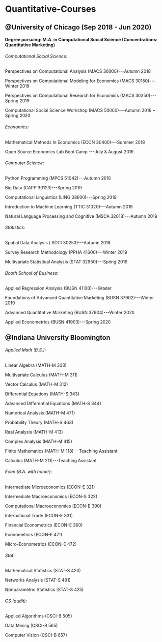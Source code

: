 # Quantitative-Courses

## @University of Chicago (Sep 2018 - Jun 2020)

#### Degree pursuing: M.A. in Computational Social Science (Concentrations: Quantitative Marketing)   
###### Computational Social Science:

Perspectives on Computational Analysis (MACS 30000)---Autumn 2018

Perspectives on Computational Modeling for Economics (MACS 30150)---Winter 2019

Perspectives on Computational Research for Economics  (MACS 30250)---Spring 2019

Computational Social Science Workshop (MACS 50000)---Autumn 2018 ~ Spring 2020


###### Economics:
Mathematical Methods In Economics (ECON 30400)---Summer 2018

Open Source Economics Lab Boot Camp ---July & August 2019

###### Computer Science:

Python Programming (MPCS 51042)---Autumn 2018

Big Data (CAPP 30123)---Spring 2019

Computational Linguistics (LING 38600)---Spring 2019

Introduction to Machine Learning (TTIC 31020)---Autumn 2019

Natural Language Processing and Cognitive (MSCA 32018)---Autumn 2019

###### Statistics:
Spatial Data Analysis ( SOCI 30253)---Autumn 2018

Survey Research Methodology (PPHA 41600)---Winter 2019

Multivariate Statistical Analysis (STAT 32950)---Spring 2019

###### Booth School of Business:
Applied Regression Analysis (BUSN 41100)---Grader

Foundations of Advanced Quantitative Marketing (BUSN 37902)---Winter 2019

Advanced Quantitative Marketing	(BUSN 37904)---Winter 2020

Applied Econometrics (BUSN 41903)---Spring 2020

## @Indiana University Bloomington

###### Applied Math (B.S.):
Linear Algebra (MATH-M 303)

Multivariate Calculus (MATH-M 311)

Vector Calculus (MATH-M 312)

Differential Equations (MATH-S 343)

Advanced Differential Equations (MATH-S 344)

Numerical Analysis (MATH-M 471)

Probability Theory (MATH-S 463)

Real Analysis (MATH-M 413)

Complex Analysis (MATH-M 415)

Finite Mathematics (MATH-M 118)---Teaching Assistant

Calculus (MATH-M 211)---Teaching Assistant


###### Econ (B.A. with honor):
Intermediate Microeconomics (ECON-E 321)

Intermediate Macroeconomics (ECON-S 322)

Computational Macroeconomics (ECON-E 390)

International Trade (ECON-E 331)

Financial Econometrics (ECON-E 390)

Econometrics (ECON-E 471)

Micro-Econometrics (ECON-E 472)


###### Stat:
Mathematical Statistics (STAT-S 420)

Networks Analysis (STAT-S 481)

Nonparametric Statistics (STAT-S 425)


###### CS (audit):
Applied Algorithms (CSCI-B 505)

Data Mining (CSCI-B 565)

Computer Vision (CSCI-B 657)

